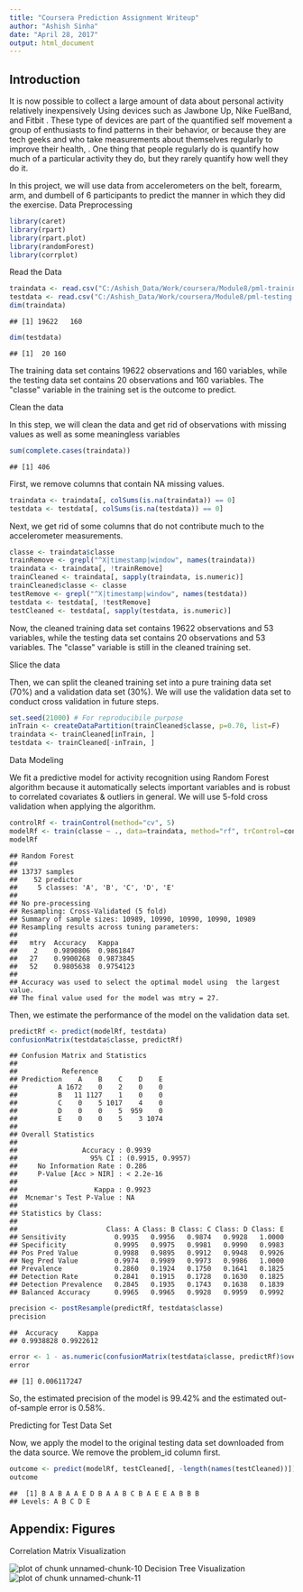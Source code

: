 ```yaml
---
title: "Coursera Prediction Assignment Writeup"
author: "Ashish Sinha"
date: "April 28, 2017"
output: html_document
---
```




## Introduction

It is now possible to collect a large amount of data about personal activity relatively inexpensively Using devices such as Jawbone Up, Nike FuelBand, and Fitbit . These type of devices are part of the quantified self movement a group of enthusiasts to find patterns in their behavior, or because they are tech geeks and who take measurements about themselves regularly to improve their health, . One thing that people regularly do is quantify how much of a particular activity they do, but they rarely quantify how well they do it.

In this project, we will use data from accelerometers on the belt, forearm, arm, and dumbell of 6 participants to predict the manner in which they did the exercise.
Data Preprocessing

```r
library(caret)
library(rpart)
library(rpart.plot)
library(randomForest)
library(corrplot)
```
Read the Data

```r
traindata <- read.csv("C:/Ashish_Data/Work/coursera/Module8/pml-training.csv")
testdata <- read.csv("C:/Ashish_Data/Work/coursera/Module8/pml-testing.csv")
dim(traindata)
```

```
## [1] 19622   160
```

```r
dim(testdata)
```

```
## [1]  20 160
```
The training data set contains 19622 observations and 160 variables, while the testing data set contains 20 observations and 160 variables. The "classe" variable in the training set is the outcome to predict.

Clean the data

In this step, we will clean the data and get rid of observations with missing values as well as some meaningless variables

```r
sum(complete.cases(traindata))
```

```
## [1] 406
```
First, we remove columns that contain NA missing values.

```r
traindata <- traindata[, colSums(is.na(traindata)) == 0] 
testdata <- testdata[, colSums(is.na(testdata)) == 0] 
```
Next, we get rid of some columns that do not contribute much to the accelerometer measurements.

```r
classe <- traindata$classe
trainRemove <- grepl("^X|timestamp|window", names(traindata))
traindata <- traindata[, !trainRemove]
trainCleaned <- traindata[, sapply(traindata, is.numeric)]
trainCleaned$classe <- classe
testRemove <- grepl("^X|timestamp|window", names(testdata))
testdata <- testdata[, !testRemove]
testCleaned <- testdata[, sapply(testdata, is.numeric)]
```
Now, the cleaned training data set contains 19622 observations and 53 variables, while the testing data set contains 20 observations and 53 variables. The "classe" variable is still in the cleaned training set.

Slice the data

Then, we can split the cleaned training set into a pure training data set (70%) and a validation data set (30%). We will use the validation data set to conduct cross validation in future steps.

```r
set.seed(21000) # For reproducibile purpose
inTrain <- createDataPartition(trainCleaned$classe, p=0.70, list=F)
traindata <- trainCleaned[inTrain, ]
testdata <- trainCleaned[-inTrain, ]
```

Data Modeling

We fit a predictive model for activity recognition using Random Forest algorithm because it automatically selects important variables and is robust to correlated covariates & outliers in general. We will use 5-fold cross validation when applying the algorithm.

```r
controlRf <- trainControl(method="cv", 5)
modelRf <- train(classe ~ ., data=traindata, method="rf", trControl=controlRf, ntree=250)
modelRf
```

```
## Random Forest 
## 
## 13737 samples
##    52 predictor
##     5 classes: 'A', 'B', 'C', 'D', 'E' 
## 
## No pre-processing
## Resampling: Cross-Validated (5 fold) 
## Summary of sample sizes: 10989, 10990, 10990, 10990, 10989 
## Resampling results across tuning parameters:
## 
##   mtry  Accuracy   Kappa    
##    2    0.9890806  0.9861847
##   27    0.9900268  0.9873845
##   52    0.9805638  0.9754123
## 
## Accuracy was used to select the optimal model using  the largest value.
## The final value used for the model was mtry = 27.
```
Then, we estimate the performance of the model on the validation data set.

```r
predictRf <- predict(modelRf, testdata)
confusionMatrix(testdata$classe, predictRf)
```

```
## Confusion Matrix and Statistics
## 
##           Reference
## Prediction    A    B    C    D    E
##          A 1672    0    2    0    0
##          B   11 1127    1    0    0
##          C    0    5 1017    4    0
##          D    0    0    5  959    0
##          E    0    0    5    3 1074
## 
## Overall Statistics
##                                           
##                Accuracy : 0.9939          
##                  95% CI : (0.9915, 0.9957)
##     No Information Rate : 0.286           
##     P-Value [Acc > NIR] : < 2.2e-16       
##                                           
##                   Kappa : 0.9923          
##  Mcnemar's Test P-Value : NA              
## 
## Statistics by Class:
## 
##                      Class: A Class: B Class: C Class: D Class: E
## Sensitivity            0.9935   0.9956   0.9874   0.9928   1.0000
## Specificity            0.9995   0.9975   0.9981   0.9990   0.9983
## Pos Pred Value         0.9988   0.9895   0.9912   0.9948   0.9926
## Neg Pred Value         0.9974   0.9989   0.9973   0.9986   1.0000
## Prevalence             0.2860   0.1924   0.1750   0.1641   0.1825
## Detection Rate         0.2841   0.1915   0.1728   0.1630   0.1825
## Detection Prevalence   0.2845   0.1935   0.1743   0.1638   0.1839
## Balanced Accuracy      0.9965   0.9965   0.9928   0.9959   0.9992
```

```r
precision <- postResample(predictRf, testdata$classe)
precision
```

```
##  Accuracy     Kappa 
## 0.9938828 0.9922612
```

```r
error <- 1 - as.numeric(confusionMatrix(testdata$classe, predictRf)$overall[1])
error
```

```
## [1] 0.006117247
```
So, the estimated precision of the model is 99.42% and the estimated out-of-sample error is 0.58%.

Predicting for Test Data Set

Now, we apply the model to the original testing data set downloaded from the data source. We remove the problem_id column first.

```r
outcome <- predict(modelRf, testCleaned[, -length(names(testCleaned))])
outcome
```

```
##  [1] B A B A A E D B A A B C B A E E A B B B
## Levels: A B C D E
```
## Appendix: Figures
Correlation Matrix Visualization

![plot of chunk unnamed-chunk-10](figure/unnamed-chunk-10-1.png)
Decision Tree Visualization
![plot of chunk unnamed-chunk-11](figure/unnamed-chunk-11-1.png)
